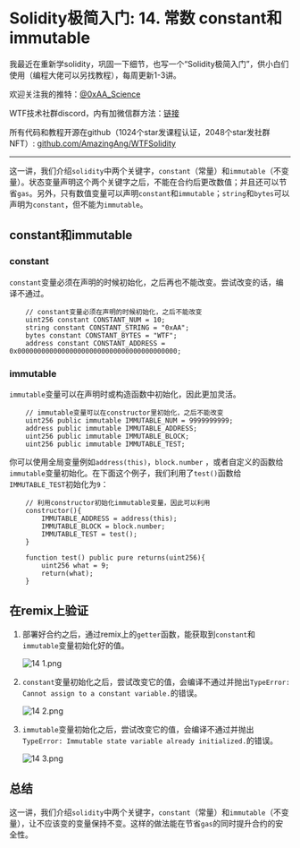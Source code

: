 # Solidity极简入门: 14. 常数 constant和immutable

我最近在重新学solidity，巩固一下细节，也写一个“Solidity极简入门”，供小白们使用（编程大佬可以另找教程），每周更新1-3讲。

欢迎关注我的推特：[@0xAA_Science](https://twitter.com/0xAA_Science)

WTF技术社群discord，内有加微信群方法：[链接](https://discord.gg/5akcruXrsk)

所有代码和教程开源在github（1024个star发课程认证，2048个star发社群NFT）: [github.com/AmazingAng/WTFSolidity](https://github.com/AmazingAng/WTFSolidity)

-----
这一讲，我们介绍`solidity`中两个关键字，`constant`（常量）和`immutable`（不变量）。状态变量声明这个两个关键字之后，不能在合约后更改数值；并且还可以节省`gas`。另外，只有数值变量可以声明`constant`和`immutable`；`string`和`bytes`可以声明为`constant`，但不能为`immutable`。

## constant和immutable
### constant
`constant`变量必须在声明的时候初始化，之后再也不能改变。尝试改变的话，编译不通过。
``` solidity
    // constant变量必须在声明的时候初始化，之后不能改变
    uint256 constant CONSTANT_NUM = 10;
    string constant CONSTANT_STRING = "0xAA";
    bytes constant CONSTANT_BYTES = "WTF";
    address constant CONSTANT_ADDRESS = 0x0000000000000000000000000000000000000000;
```
### immutable
`immutable`变量可以在声明时或构造函数中初始化，因此更加灵活。
``` solidity
    // immutable变量可以在constructor里初始化，之后不能改变
    uint256 public immutable IMMUTABLE_NUM = 9999999999;
    address public immutable IMMUTABLE_ADDRESS;
    uint256 public immutable IMMUTABLE_BLOCK;
    uint256 public immutable IMMUTABLE_TEST;
```
你可以使用全局变量例如`address(this)`，`block.number` ，或者自定义的函数给`immutable`变量初始化。在下面这个例子，我们利用了`test()`函数给`IMMUTABLE_TEST`初始化为`9`：
``` solidity
    // 利用constructor初始化immutable变量，因此可以利用
    constructor(){
        IMMUTABLE_ADDRESS = address(this);
        IMMUTABLE_BLOCK = block.number;
        IMMUTABLE_TEST = test();
    }

    function test() public pure returns(uint256){
        uint256 what = 9;
        return(what);
    }
```

## 在remix上验证
1. 部署好合约之后，通过remix上的`getter`函数，能获取到`constant`和`immutable`变量初始化好的值。

   ![14 1.png](https://github.com/Rulesbreaker/WTFSolidity/blob/080325f750e18aaf89e6283c9b9f3209668fc037/14_Constant/img/14.1.png)   
   
2. `constant`变量初始化之后，尝试改变它的值，会编译不通过并抛出`TypeError: Cannot assign to a constant variable.`的错误。


   ![14 2.png](https://github.com/Rulesbreaker/WTFSolidity/blob/080325f750e18aaf89e6283c9b9f3209668fc037/14_Constant/img/14.2.png)   
   
3. `immutable`变量初始化之后，尝试改变它的值，会编译不通过并抛出`TypeError: Immutable state variable already initialized.`的错误。

   ![14 3.png](https://github.com/Rulesbreaker/WTFSolidity/blob/080325f750e18aaf89e6283c9b9f3209668fc037/14_Constant/img/14.3.png)

## 总结
这一讲，我们介绍`solidity`中两个关键字，`constant`（常量）和`immutable`（不变量），让不应该变的变量保持不变。这样的做法能在节省`gas`的同时提升合约的安全性。

